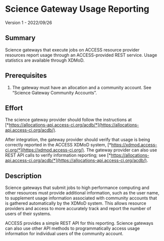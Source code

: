 # Science Gateway Usage Reporting

Version 1 - 2022/09/26

## Summary

Science gateways that execute jobs on ACCESS resource provider resources report usage through an ACCESS-provided REST service. Usage statistics are available through XDMoD.

## Prerequisites

1.  The gateway must have an allocation and a community account. See “Science Gateway Community Accounts”.

## Effort

The science gateway provider should follow the instructions at [*https://allocations-api.access-ci.org/acdb/*](https://allocations-api.access-ci.org/acdb/).

After integration, the gateway provider should verify that usage is being correctly reported in the ACCESS XDMoD system, [*https://xdmod.access-ci.org/*](https://xdmod.access-ci.org/). The gateway provider can also use REST API calls to verify information reporting; see [*https://allocations-api.access-ci.org/acdb/*](https://allocations-api.access-ci.org/acdb/).

## Description

Science gateways that submit jobs to high performance computing and other resources must provide additional information, such as the user name, to supplement usage information associated with community accounts that is gathered automatically by the XDMoD system. This allows resource providers and access to more accurately track and report the number of users of their systems.

ACCESS provides a simple REST API for this reporting. Science gateways can also use other API methods to programmatically access usage information for individual users of the community account.
